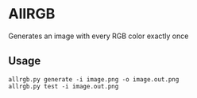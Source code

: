 AllRGB
======

Generates an image with every RGB color exactly once

Usage
-----

    allrgb.py generate -i image.png -o image.out.png
    allrgb.py test -i image.out.png
